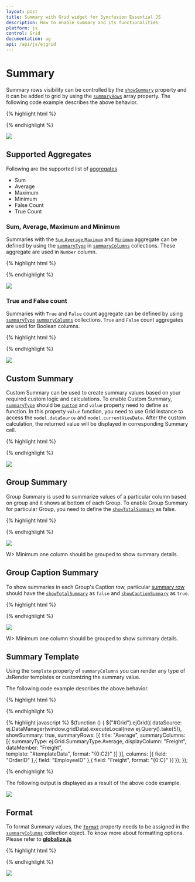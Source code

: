 ```yaml
---
layout: post
title: Summary with Grid widget for Syncfusion Essential JS
description: How to enable summary and its functionalities
platform: js
control: Grid
documentation: ug
api: /api/js/ejgrid
---
```

# Summary

Summary rows visibility can be controlled by the [`showSummary`](https://help.syncfusion.com/api/js/ejgrid#members:showsummary "showSummary") property and it can be added to grid by using the [`summaryRows`](https://help.syncfusion.com/api/js/ejgrid#members:summaryrows "summaryRows") array property. The following code example describes the above behavior.

{% highlight html %}

<div id="Grid"></div>
<script type="text/javascript">
  $("#Grid").ejGrid({
     // the datasource "window.gridData" is referred from jsondata.min.js
      dataSource: window.gridData,
      showSummary: true,
      summaryRows: [{
          title: "Sum",
          summaryColumns: [{
              summaryType: ej.Grid.SummaryType.Sum,
              displayColumn: "Freight",
              dataMember: "Freight",
              format: "{0:C2}"
          }]
      }],
      allowPaging: true,
      columns: [
          { field: "OrderID", headerText: "Order ID", isPrimaryKey: true, textAlign: ej.TextAlign.Right, width: 80 },
          {field: "EmployeeID",headerText: "Employee ID",editType: ej.Grid.EditingType.NumericEdit,textAlign: ej.TextAlign.Right,width: 80 },
          {field: "ShipCity",headerText: "Ship City",width: 90},
          {field: "ShipCountry",headerText: "Ship Country", width: 100},
          { field: "Freight", headerText: "Freight", textAlign: ej.TextAlign.Right, width: 80, format: "{0:C}" }
      ]
  });
  
</script>
{% endhighlight %}

![](Summary_images/summaryGrid_img1.png)


## Supported Aggregates 

Following are the supported list of [aggregates](https://help.syncfusion.com/js/datamanager/summary#) 

* Sum
* Average
* Maximum
* Minimum
* False Count
* True Count

### Sum, Average, Maximum and Minimum


Summaries with the [`Sum`](https://help.syncfusion.com/js/datamanager/summary#sum "sum"),[`Average`](https://help.syncfusion.com/js/datamanager/summary#avg "Average"),[`Maximum`](https://help.syncfusion.com/js/datamanager/summary#max "maximum") and [`Minimum`](https://help.syncfusion.com/js/datamanager/summary#min "min") aggregate can be defined by using the [`summaryType`](https://help.syncfusion.com/api/js/ejgrid#members:summaryrows-summarycolumns-summarytype "summaryType") in [`summaryColumns`](https://help.syncfusion.com/api/js/ejgrid#members:summaryrows-summarycolumns "summaryColumns") collections. These aggregate are used in `Number` column.

{% highlight html %}
<div id="Grid"></div>
<script type="text/javascript">
  $("#Grid").ejGrid({
      /// the datasource "window.gridData" is referred from jsondata.min.js
      dataSource: window.gridData,
      showSummary: true,
      summaryRows: [{
          title: "Sum",
          summaryColumns: [{
              summaryType: ej.Grid.SummaryType.Sum,
              displayColumn: "Freight",
              dataMember: "Freight",
              format: "{0:C2}"
          }]
      }, {
          title: "Average",
          summaryColumns: [{
              summaryType: ej.Grid.SummaryType.Average,
              displayColumn: "Freight",
              dataMember: "Freight",
              format: "{0:C2}"
          }]
      }, {
          title: "Maximum",
          summaryColumns: [{
              summaryType: ej.Grid.SummaryType.Maximum,
              displayColumn: "Freight",
              dataMember: "Freight",
              format: "{0:C2}"
          }]
      }, {
          title: "Minimum",
          summaryColumns: [{
              summaryType: ej.Grid.SummaryType.Minimum,
              displayColumn: "Freight",
              dataMember: "Freight",
              format: "{0:C2}"
          }]
      }],
      allowPaging: true,
      columns:
          [
              { field: "OrderID", headerText: "Order ID", isPrimaryKey: true, textAlign: ej.TextAlign.Right, width: 80 },
              { field: "EmployeeID", headerText: "Employee ID", editType: ej.Grid.EditingType.NumericEdit, textAlign: ej.TextAlign.Right, width: 80 },
              { field: "ShipCity", headerText: "Ship City", width: 90 },
              { field: "ShipCountry", headerText: "Ship Country", width: 100 },
              { field: "Freight", headerText: "Freight", textAlign: ej.TextAlign.Right, width: 80, format: "{0:C}" }
          ]
  });
</script>



{% endhighlight %}

![](Summary_images/summaryGrid_img2.png)


### True and False count 

Summaries with `True` and `False` count aggregate can be defined by using [`summaryType`](https://help.syncfusion.com/api/js/ejgrid#members:summaryrows-summarycolumns-summarytype "summaryType") [`summaryColumns`](https://help.syncfusion.com/api/js/ejgrid#members:summaryrows-summarycolumns "summaryColumns") collections. `True` and `False` count aggregates are used for Boolean columns.

{% highlight html %}

<div id="Grid"></div>
<script type="text/javascript">
  $("#Grid").ejGrid({
      /// the datasource "window.gridData" is referred from jsondata.min.js
      dataSource: window.gridData,
      showSummary: true,
      summaryRows: [{
          title: "False Count",
          summaryColumns: [{
              summaryType: ej.Grid.SummaryType.FalseCount,
              displayColumn: "Verified",
              dataMember: "Verified"
          }]
      }, {
          title: "True Count",
          summaryColumns: [{
              summaryType: ej.Grid.SummaryType.TrueCount,
              displayColumn: "Verified",
              dataMember: "Verified"
          }]
      }],
      allowPaging: true,
      columns:
          [
              { field: "OrderID", headerText: "Order ID", isPrimaryKey: true, textAlign: ej.TextAlign.Right, width: 80 },
              { field: "EmployeeID", headerText: "Employee ID", editType: ej.Grid.EditingType.NumericEdit, textAlign: ej.TextAlign.Right, width: 80 },
              { field: "ShipCity", headerText: "Ship City", width: 90 },
              { field: "ShipCountry", headerText: "Ship Country", width: 100 },
              { field: "Verified", headerText: "Verified", width: 80 }
          ]
  });
</script>



{% endhighlight %}

![](Summary_images/summaryGrid_img3.png)


## Custom Summary

Custom Summary can be used to create summary values based on your required custom logic and calculations. To enable Custom Summary, [`summaryType`](https://help.syncfusion.com/api/js/ejgrid#members:summaryrows-summarycolumns-summarytype "summaryType") should be [`custom`](https://help.syncfusion.com/js/grid/summary#custom-summary-by-string "custom") and `value` property need to define as function. In this property `value` function, you need to use Grid instance to access the `model.dataSource` and `model.currentViewData`. After the custom calculation, the returned value will be displayed in corresponding Summary cell.


{% highlight html %}

<div id="Grid"></div>
<script type="text/javascript">
  function currency() {
      //to get grid instance
      var gridObj = $("#Grid").ejGrid("instance");
      //ej.sum is aggregate to add data of freight from datasource
      return ej.sum(gridObj.model.dataSource, "Freight");
  }
  $("#Grid").ejGrid({
      // the datasource "window.gridData" is referred from jsondata.min.js
      dataSource: window.gridData,
      showSummary: true,
      summaryRows: [{
          title: "Currency",
          summaryColumns: [{
              summaryType: ej.Grid.SummaryType.Custom,
              customSummaryValue: currency,
              displayColumn: "Freight",
              format: "{0:C2}"
          }]
      }],
      allowPaging: true,
      columns:
          [
              { field: "OrderID", headerText: "Order ID", textAlign: ej.TextAlign.Right, width: 70 },
              { field: "CustomerID", headerText: "Customer ID", textAlign: ej.TextAlign.Left, width: 70 },
              { field: "EmployeeID", headerText: "Employee ID", textAlign: ej.TextAlign.Right, width: 70 },
              { field: "ShipCity", headerText: "Ship City", textAlign: ej.TextAlign.Left, width: 70 },
              { field: "Freight",  headerText: "Freight",textAlign: ej.TextAlign.Right, width: 70,format: "{0:C2}"}]
  });
</script>


{% endhighlight %}

![](Summary_images/summaryGrid_img4.png)


## Group Summary

Group Summary is used to summarize values of a particular column based on group and it shows at bottom of each Group. To enable Group Summary for particular Group, you need to define the [`showTotalSummary`](https://help.syncfusion.com/api/js/ejgrid#members:summaryrows-showtotalsummary "showTotalSummary") as false.

{% highlight html %}
<div id="Grid"></div>
<script type="text/javascript">
  $("#Grid").ejGrid({
      // the datasource "window.gridData" is referred from jsondata.min.js
      dataSource: window.gridData,
      showSummary: true,
      summaryRows: [{
          summaryColumns: [{
              summaryType: ej.Grid.SummaryType.Sum,
              displayColumn: "Freight",
              dataMember: "Freight",
              format: "{0:C2}",
              prefix: "Sum = "
          }],
          showTotalSummary: false
      }],
      allowPaging: true,
      allowSorting: true,
      allowGrouping: true,
      groupSettings: {
          groupedColumns: ["CustomerID"]
      },
      columns:
          [
              { field: "OrderID", headerText: "Order ID", width: 80, isPrimaryKey: true },
              { field: "CustomerID", headerText: "Customer ID", textAlign: ej.TextAlign.Right, width: 75 },
              { field: "ShipCity", headerText: 'Ship City', width: 150 },
              { field: "EmployeeID", headerText: "Employee ID", width: 75, textAlign: ej.TextAlign.Right },
              { field: "Freight", headerText: "Freight", width: 75, textAlign: ej.TextAlign.Right, format: "{0:C}" }
          ]
  });
</script>



{% endhighlight %}

![](Summary_images/summaryGrid_img5.png)


W> Minimum one column should be grouped to show summary details.

## Group Caption Summary

To show summaries in each Group's Caption row, particular [summary row](https://help.syncfusion.com/api/js/ejgrid#members:summaryrows) should have the [`showTotalSummary`](https://help.syncfusion.com/api/js/ejgrid#members:summaryrows-showtotalsummary "showtotalsummary") as `false` and [`showCaptionSummary`](https://help.syncfusion.com/api/js/ejgrid#members:summaryrows-showcaptionsummary "showCaptionSummary") as `true`.


{% highlight html %}
<div id="Grid"></div>
<script type="text/javascript">
  $("#Grid").ejGrid({
      dataSource: data,
      showSummary: true,
      summaryRows: [{
          showCaptionSummary: true,
          summaryColumns: [{
              summaryType: ej.Grid.SummaryType.Average,
              displayColumn: "Freight",
              dataMember: "Freight",
              format: "{0:C2}",
              prefix: "Average = "
          }],
          showTotalSummary: false
      }],
      allowPaging: true,
      allowGrouping: true,
      groupSettings: {
          groupedColumns: ["EmployeeID"]
      },
      columns:
          [
              { field: "OrderID", headerText: "Order ID", width: 80, isPrimaryKey: true },
              { field: "CustomerID", headerText: "Customer ID", textAlign: ej.TextAlign.Right, width: 75 },
              { field: "ShipCity", headerText: 'Ship City', width: 150 },
              { field: "EmployeeID", headerText: "Employee ID", width: 75, textAlign: ej.TextAlign.Right },
              { field: "Freight", headerText: "Freight", width: 75, textAlign: ej.TextAlign.Right, format: "{0:C}" }
          ]
  });
</script>


{% endhighlight %}

![](Summary_images/summaryGrid_img6.png)


W> Minimum one column should be grouped to show summary details.

## Summary Template

Using the `template` property of `summaryColumns` you can render any type of JsRender templates or customizing the summary value.

The following code example describes the above behavior.

{% highlight html %}
<div id="Grid"></div>
<script id="templateData" type="text/x-jsrender">
     Freight has Average of {{:summaryValue}} in  dollars
</script>
{% endhighlight %}

{% highlight javascript %}
$(function () {
	$("#Grid").ejGrid({
    	 dataSource: ej.DataManager(window.gridData).executeLocal(new ej.Query().take(5)),
         showSummary: true,
         summaryRows: [{ 
             title: "Average",
             summaryColumns: [{ 
                 summaryType: ej.Grid.SummaryType.Average, 
                 displayColumn: "Freight", 
                 dataMember: "Freight",  
                 template: "#templateData",
                 format: "{0:C2}"
             }]
          }],
         columns: [{ field: "OrderID" },{ field: "EmployeeID" },{ field: "Freight", format: "{0:C}" }]
	});
});

{% endhighlight %}

The following output is displayed as a result of the above code example.

![](Summary_images/summaryGrid_img8.png)

## Format

To format Summary values, the [`format`](https://help.syncfusion.com/api/js/ejgrid#members:summaryrows-summarycolumns-format "format") property needs to be assigned in the [`summaryColumns`](https://help.syncfusion.com/api/js/ejgrid#members:summaryrows-summarycolumns "summaryColumns") collection object.  To know more about formatting options. Please refer to [**globalize.js**](https://github.com/jquery/globalize/tree/v0.1.1#)

{% highlight html %}
<div id="Grid"></div>
<script type="text/javascript">
  $("#Grid").ejGrid({
      /// the datasource "window.gridData" is referred from jsondata.min.js
      dataSource: window.gridData,
      showSummary: true,
      summaryRows: [{
          title: "Sum",
          summaryColumns: [{
              summaryType: ej.Grid.SummaryType.Sum,
              displayColumn: "Freight",
              dataMember: "Freight",
              format: "{0:C2}"
          }]
      }],
      allowPaging: true,
      columns:
          [
              { field: "OrderID", headerText: "Order ID", isPrimaryKey: true, textAlign: ej.TextAlign.Right, width: 80 },
              { field: "EmployeeID", headerText: "Employee ID", textAlign: ej.TextAlign.Right, width: 80 },
              { field: "ShipCity", headerText: "Ship City", width: 90 },
              { field: "ShipCountry", headerText: "Ship Country", width: 100 },
              { field: "Freight", headerText: "Freight", textAlign: ej.TextAlign.Right, width: 80, format: "{0:C}" }
          ]
  });
</script>



{% endhighlight %}

![](Summary_images/summaryGrid_img7.png)



